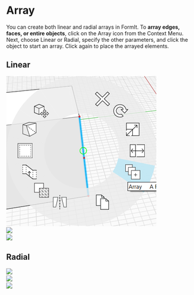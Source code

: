 # Array

You can create both linear and radial arrays in FormIt. To **array edges, faces, or entire objects**, click on the Array icon from the Context Menu. Next, choose Linear or Radial, specify the other parameters, and click the object to start an array. Click again to place the arrayed elements.

## Linear

![](../.gitbook/assets/array.png)\
![](../.gitbook/assets/array\_linear2.png)\
![](../.gitbook/assets/linear\_array\_3.png)

## Radial

![](<../.gitbook/assets/array\_radial1 (1).png>)\
![](../.gitbook/assets/radial\_array2.png)\
![](../.gitbook/assets/radial\_array3.png)
